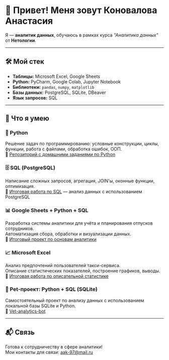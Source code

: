 # 👋 Привет! Меня зовут Коновалова Анастасия

Я — **аналитик данных**, обучаюсь в рамках курса *"Аналитика данных"* от **Нетологии**.

---

## 🛠️ Мой стек

- **Таблицы:** Microsoft Excel, Google Sheets
- **Python:** PyCharm, Google Colab, Jupyter Notebook
- **Библиотеки:** `pandas`, `numpy`, `matplotlib`
- **Базы данных:** PostgreSQL, SQLite, DBeaver
- **Язык запросов:** SQL

---

## 💼 Что я умею

### 🐍 Python
Решение задач по программированию: условные конструкции, циклы, функции, работа с файлами, обработка ошибок, ООП.  
📌 [Репозиторий с домашними заданиями по Python](https://github.com/Konvet/Python-dz)

### 🗄️ SQL (PostgreSQL)
Написание сложных запросов, агрегация, JOIN'ы, оконные функции, оптимизация.  
📌 [Итоговая работа по SQL](https://github.com/Konvet/SQL) — анализ данных с использованием PostgreSQL

### 📊 Google Sheets + Python + SQL
Разработка системы аналитики для учёта и планирования отпусков сотрудников.  
Автоматизация сбора, обработки и визуализации данных.  
📌 [Итоговый проект по основам аналитики](https://github.com/Konvet/Fundamentals-of-analytics)

### 📈 Microsoft Excel
Анализ предпочтений пользователей такси-сервиса.  
Описание статистических показателей, построение графиков, выводы.  
📌 [Итоговая работа по описательной статистике](https://github.com/Konvet/Basic-of-statistic)

### 🐾 Pet-проект: Python + SQL (SQLite)
Самостоятельный проект по анализу данных с использованием локальной базы SQLite и Python.  
📌 [Vet-analytics-bot](https://github.com/Konvet/Vet-analytics-bot)

---

## 📬 Связь

Готова к сотрудничеству в сфере аналитики!  
Мои контакты для связи: aak-97@mail.ru
